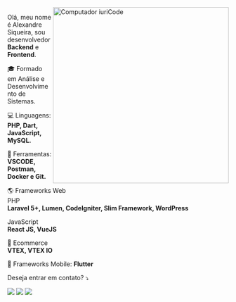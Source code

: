 <img src="https://user-images.githubusercontent.com/40249259/115878252-b8b86b00-a41e-11eb-879a-6376ff0b54fb.png" min-width="400px" max-width="400px" width="400px" align="right" alt="Computador iuriCode">

<p align="left"> 
  Olá, meu nome é Alexandre Siqueira, sou desenvolvedor <strong>Backend</strong> e <strong>Frontend</strong>.<br>
</p>

<p align="left">
🎓 Formado em Análise e Desenvolvimento de Sistemas.
<p/>

<p align="left">
  💻 Linguagens: <strong>PHP, Dart, JavaScript, MySQL.</strong>
</p>

<p align="left">
  🔨 Ferramentas: <strong>VSCODE, Postman, Docker e Git.</strong>
</p>

<p aling="left">
  🌎 Frameworks Web <br />
  <span>PHP</span><br />
  <strong>Laravel 5+, Lumen, CodeIgniter, Slim Framework, WordPress</strong>
</p>

<p aling="left">
  <span>JavaScript</span><br />
  <strong>React JS, VueJS</strong>
</p>

<p aling="left">
  🛒 Ecommerce <br />
  <strong>VTEX, VTEX IO</strong>
</p>

<p aling="left">
  📱 Frameworks Mobile: <strong>Flutter</strong>
</p>

<p align="left">
 Deseja entrar em contato? ⤵️
</p>

<p align="left">
  <a href="mailto:asiqueira.contato72@gmail.com" alt="Gmail">
  <img src="https://img.shields.io/badge/-Gmail-FF0000?style=flat-square&labelColor=FF0000&logo=gmail&logoColor=white&link=LINK-DO-SEU-EMAIL" /></a>

  <a href="https://www.linkedin.com/in/alexandre-siqueira-47885011b/" alt="Linkedin" target="_blank">
  <img src="https://img.shields.io/badge/-Linkedin-0e76a8?style=flat-square&logo=Linkedin&logoColor=white&link=LINK-DO-SEU-LINKEDIN" /></a>

  <a href="https://mywhats.net/asiqueira72" alt="WhatsApp">
  <img src="https://img.shields.io/badge/-WhatsApp-25d366?style=flat-square&labelColor=25d366&logo=whatsapp&logoColor=white&link=API-DO-SEU-WHATSAPP"/></a>
</p>  
